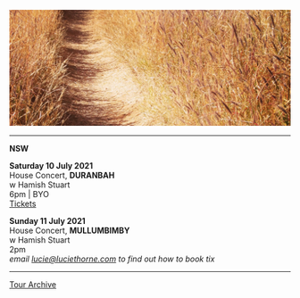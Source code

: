![](data/image/news/tourbanner2.jpg)

* * * * *

**NSW**

**Saturday 10 July 2021**\
House Concert, **DURANBAH**\
w Hamish Stuart\
6pm | BYO\
[Tickets](http://www.trybooking.com/BRZWY)

**Sunday 11 July 2021**\
House Concert, **MULLUMBIMBY**\
w Hamish Stuart\
2pm\
*email lucie@luciethorne.com to find out how to book tix*

* * * * *

[Tour Archive](tour/archive)
